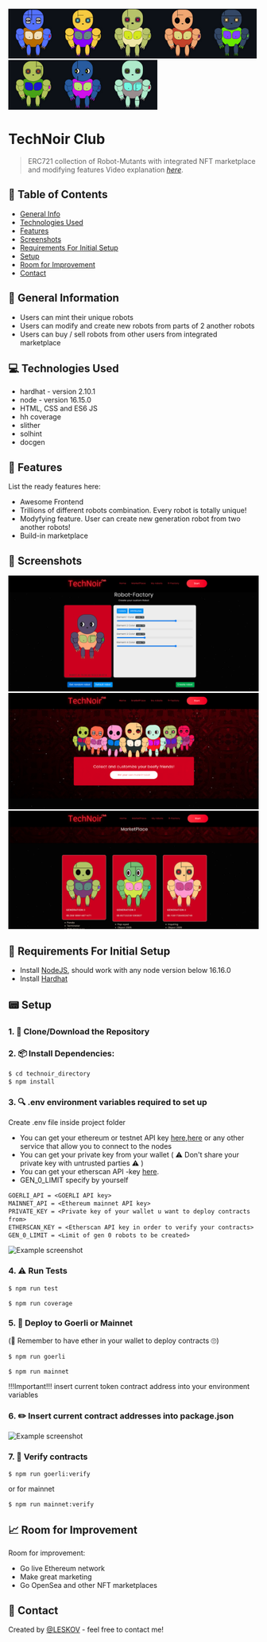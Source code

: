 <img src="/helpers/READMEpng/2.png" alt="2" width="100" height="100" /><img src="/helpers/READMEpng/4.png" alt="4" width="100" height="100" /><img src="/helpers/READMEpng/1.png" alt="1" width="100" height="100" /><img src="/helpers/READMEpng/3.png" alt="3" width="100" height="100" /><img src="/helpers/READMEpng/5.png" alt="5" width="100" height="100" /><img src="/helpers/READMEpng/6.png" alt="6" width="100" height="100" /><img src="/helpers/READMEpng/7.png" alt="7" width="100" height="100" /><img src="/helpers/READMEpng/9.png" alt="9" width="100" height="100" />

# TechNoir Club
> ERC721 collection of Robot-Mutants with integrated  NFT marketplace and modifying features
> Video explanation [_here_](https://drive.google.com/file/d/1JPvMUQxbuEBp40pdK7pxdyd1Wr5WGBuu/view?usp=sharing). 

## 📁 Table of Contents
* [General Info](#-general-information)
* [Technologies Used](#-technologies-used)
* [Features](#-features)
* [Screenshots](#-screenshots)
* [Requirements For Initial Setup](#-requirements-for-initial-setup)
* [Setup](#-setup)
* [Room for Improvement](#-room-for-improvement)
* [Contact](#-contact)

## 🚩 General Information
- Users can mint their unique robots 
- Users can modify and create new robots from parts of 2 another robots 
- Users can buy / sell robots from other users from integrated marketplace


## 💻 Technologies Used
- hardhat - version 2.10.1
- node - version 16.15.0
- HTML, CSS and ES6 JS
- hh coverage
- slither
- solhint
- docgen


## 🌟 Features
List the ready features here:
- Awesome Frontend
- Trillions of different robots combination. Every robot is totally unique!
- Modyfying feature. User can create new generation robot from two another robots!
- Build-in marketplace


## 🎦 Screenshots
![Example screenshot](./helpers/READMEpng/Screenshot.png)
![Example screenshot](./helpers/READMEpng/Screenshot1.png)
![Example screenshot](./helpers/READMEpng/Screenshot3.png)

## 👀 Requirements For Initial Setup
- Install [NodeJS](https://nodejs.org/en/), should work with any node version below 16.16.0
- Install [Hardhat](https://hardhat.org/)


## 📟 Setup
### 1. 💾 Clone/Download the Repository
### 2. 📦 Install Dependencies:
```
$ cd technoir_directory
$ npm install
```
### 3. 🔍  .env environment variables required to set up
Create .env file inside project folder
- You can get your ethereum or testnet API key [here](https://infura.io/dashboard/ethereum),[here](https://www.alchemy.com) or any other service that allow you to connect to the nodes
- You can get your private key from your wallet ( ⚠️ Don't share your private key with untrusted parties ⚠️ ) 
- You can get your etherscan API -key [here](https://etherscan.io/myapikey).
- GEN_0_LIMIT specify by yourself
```
GOERLI_API = <GOERLI API key>
MAINNET_API = <Ethereum mainnet API key>
PRIVATE_KEY = <Private key of your wallet u want to deploy contracts from>
ETHERSCAN_KEY = <Etherscan API key in order to verify your contracts>
GEN_0_LIMIT = <Limit of gen 0 robots to be created>
```
![Example screenshot](./helpers/Screenshot8.png)

### 4. ⚠️ Run Tests
```
$ npm run test
```

```
$ npm run coverage
```

### 5. 🚀 Deploy to Goerli or Mainnet
(🧐 Remember to have ether in your wallet to deploy contracts 🙄)
```
$ npm run goerli
``` 
```
$ npm run mainnet 
``` 

!!!Important!!! 
insert current token contract address into your environment variables

### 6. ✏️ Insert current contract addresses into package.json
![Example screenshot](./helpers/Screenshot7.png)

### 7. 📜 Verify contracts
```
$ npm run goerli:verify 
```
or for mainnet
```
$ npm run mainnet:verify
```


## 📈 Room for Improvement

Room for improvement:
- Go live Ethereum network
- Make great marketing
- Go OpenSea and other NFT marketplaces


## 💬 Contact
Created by [@LESKOV](https://www.linkedin.com/in/ivan-lieskov-4b5664189/) - feel free to contact me!
